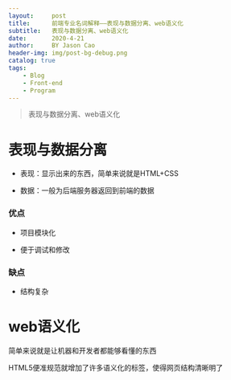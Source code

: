 ```yaml
---
layout:     post
title:      前端专业名词解释——表现与数据分离、web语义化
subtitle:   表现与数据分离、web语义化
date:       2020-4-21
author:     BY Jason Cao
header-img: img/post-bg-debug.png
catalog: true
tags:
    - Blog
    - Front-end
    - Program
---
```


> 表现与数据分离、web语义化

# 表现与数据分离
- 表现：显示出来的东西，简单来说就是HTML+CSS

- 数据：一般为后端服务器返回到前端的数据

### 优点
- 项目模块化

- 便于调试和修改

### 缺点
- 结构复杂

# web语义化
简单来说就是让机器和开发者都能够看懂的东西

HTML5便准规范就增加了许多语义化的标签，使得网页结构清晰明了

